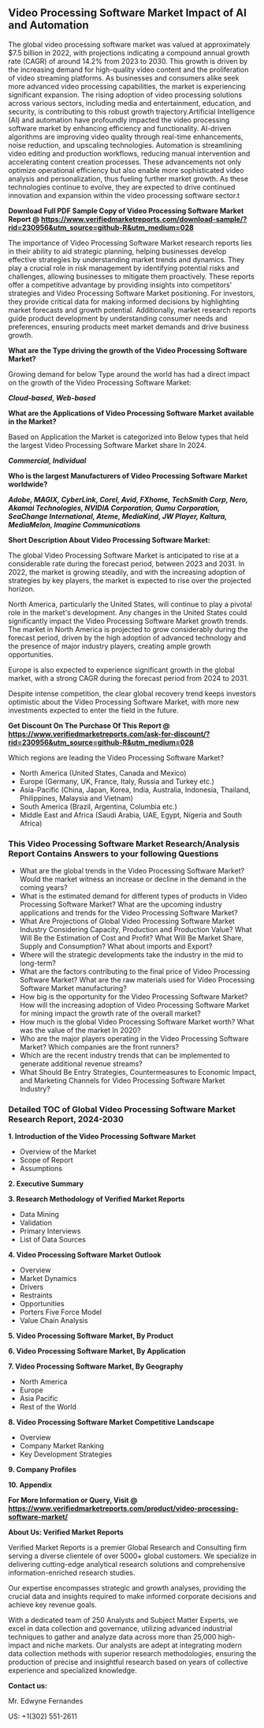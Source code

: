 <h2>Video Processing Software Market Impact of AI and Automation</h2>The global video processing software market was valued at approximately $7.5 billion in 2022, with projections indicating a compound annual growth rate (CAGR) of around 14.2% from 2023 to 2030. This growth is driven by the increasing demand for high-quality video content and the proliferation of video streaming platforms. As businesses and consumers alike seek more advanced video processing capabilities, the market is experiencing significant expansion. The rising adoption of video processing solutions across various sectors, including media and entertainment, education, and security, is contributing to this robust growth trajectory.Artificial Intelligence (AI) and automation have profoundly impacted the video processing software market by enhancing efficiency and functionality. AI-driven algorithms are improving video quality through real-time enhancements, noise reduction, and upscaling technologies. Automation is streamlining video editing and production workflows, reducing manual intervention and accelerating content creation processes. These advancements not only optimize operational efficiency but also enable more sophisticated video analysis and personalization, thus fueling further market growth. As these technologies continue to evolve, they are expected to drive continued innovation and expansion within the video processing software sector.t</p><p id="" class=""><strong>Download Full PDF Sample Copy of Video Processing Software Market Report @ <a href="https://www.verifiedmarketreports.com/download-sample/?rid=230956&utm_source=github-R&utm_medium=028" target="_blank">https://www.verifiedmarketreports.com/download-sample/?rid=230956&utm_source=github-R&utm_medium=028</a></strong></p><p>The importance of&nbsp;Video Processing Software Market research reports lies in their ability to aid strategic planning, helping businesses develop effective strategies by understanding market trends and dynamics. They play a crucial role in risk management by identifying potential risks and challenges, allowing businesses to mitigate them proactively. These reports offer a competitive advantage by providing insights into competitors' strategies and Video Processing Software Market positioning. For investors, they provide critical data for making informed decisions by highlighting market forecasts and growth potential. Additionally, market research reports guide product development by understanding consumer needs and preferences, ensuring products meet market demands and drive business growth.</p><p><strong>What are the&nbsp;Type driving the growth of the Video Processing Software Market?</strong></p><p id="" class="">Growing demand for below Type around the world has had a direct impact on the growth of the Video Processing Software Market:</p><em><strong>Cloud-based, Web-based</strong></em></p><strong>What are the&nbsp;Applications&nbsp;of Video Processing Software Market available in the Market?</strong></p><p id="" class="">Based on Application the Market is categorized into Below types that held the largest Video Processing Software Market share In 2024.</p><em><strong>Commercial, Individual</strong></em></p><strong>Who is the largest Manufacturers of Video Processing Software Market worldwide?</strong></p><p><em><strong>Adobe, MAGIX, CyberLink, Corel, Avid, FXhome, TechSmith Corp, Nero, Akamai Technologies, NVIDIA Corporation, Qumu Corporation, SeaChange International, Ateme, MediaKind, JW Player, Kaltura, MediaMelon, Imagine Communications</strong></em></p><p id="" class=""><strong>Short Description About Video Processing Software Market:</strong></p><p>The global Video Processing Software Market is anticipated to rise at a considerable rate during the forecast period, between 2023 and 2031. In 2022, the market is growing steadily, and with the increasing adoption of strategies by key players, the market is expected to rise over the projected horizon.</p><p>North America, particularly the United States, will continue to play a pivotal role in the market's development. Any changes in the United States could significantly impact the Video Processing Software Market growth trends. The market in North America is projected to grow considerably during the forecast period, driven by the high adoption of advanced technology and the presence of major industry players, creating ample growth opportunities.</p><p>Europe is also expected to experience significant growth in the global market, with a strong CAGR during the forecast period from 2024 to 2031.</p><p>Despite intense competition, the clear global recovery trend keeps investors optimistic about the Video Processing Software Market, with more new investments expected to enter the field in the future.</p><p id="" class=""><strong>Get Discount On The Purchase Of This Report @ <a href="https://www.verifiedmarketreports.com/ask-for-discount/?rid=230956&utm_source=github-R&utm_medium=028" target="_blank">https://www.verifiedmarketreports.com/ask-for-discount/?rid=230956&utm_source=github-R&utm_medium=028</a></strong></p>Which regions are leading the Video Processing Software Market?</p><ul><li>North America (United States, Canada and Mexico)</li><li>Europe (Germany, UK, France, Italy, Russia and Turkey etc.)</li><li>Asia-Pacific (China, Japan, Korea, India, Australia, Indonesia, Thailand, Philippines, Malaysia and Vietnam)</li><li>South America (Brazil, Argentina, Columbia etc.)</li><li>Middle East and Africa (Saudi Arabia, UAE, Egypt, Nigeria and South Africa)</li></ul><h3 id="" class="">This Video Processing Software Market Research/Analysis Report Contains Answers to your following Questions</h3><ul><li>What are the global trends in the Video Processing Software Market? Would the market witness an increase or decline in the demand in the coming years?</li><li>What is the estimated demand for different types of products in Video Processing Software Market? What are the upcoming industry applications and trends for the Video Processing Software Market?</li><li>What Are Projections of Global Video Processing Software Market Industry Considering Capacity, Production and Production Value? What Will Be the Estimation of Cost and Profit? What Will Be Market Share, Supply and Consumption? What about imports and Export?</li><li>Where will the strategic developments take the industry in the mid to long-term?</li><li>What are the factors contributing to the final price of Video Processing Software Market? What are the raw materials used for Video Processing Software Market manufacturing?</li><li>How big is the opportunity for the Video Processing Software Market? How will the increasing adoption of Video Processing Software Market for mining impact the growth rate of the overall market?</li><li>How much is the global Video Processing Software Market worth? What was the value of the market In 2020?</li><li>Who are the major players operating in the Video Processing Software Market? Which companies are the front runners?</li><li>Which are the recent industry trends that can be implemented to generate additional revenue streams?</li><li>What Should Be Entry Strategies, Countermeasures to Economic Impact, and Marketing Channels for Video Processing Software Market Industry?</li></ul><h3 id="" class="">Detailed TOC of Global Video Processing Software Market Research Report, 2024-2030</h3><p id="" class=""><strong>1. Introduction of the Video Processing Software Market</strong></p><ul><li>Overview of the Market</li><li>Scope of Report</li><li>Assumptions</li></ul><p id="" class=""><strong>2. Executive Summary</strong></p><p id="" class=""><strong>3. Research Methodology of Verified Market Reports</strong></p><ul><li>Data Mining</li><li>Validation</li><li>Primary Interviews</li><li>List of Data Sources</li></ul><p id="" class=""><strong>4. Video Processing Software Market Outlook</strong></p><ul><li>Overview</li><li>Market Dynamics</li><li>Drivers</li><li>Restraints</li><li>Opportunities</li><li>Porters Five Force Model</li><li>Value Chain Analysis</li></ul><p id="" class=""><strong>5. Video Processing Software Market, By Product</strong></p><p id="" class=""><strong>6. Video Processing Software Market, By Application</strong></p><p id="" class=""><strong>7. Video Processing Software Market, By Geography</strong></p><ul><li>North America</li><li>Europe</li><li>Asia Pacific</li><li>Rest of the World</li></ul><p id="" class=""><strong>8. Video Processing Software Market Competitive Landscape</strong></p><ul><li>Overview</li><li>Company Market Ranking</li><li>Key Development Strategies</li></ul><p id="" class=""><strong>9. Company Profiles</strong></p><p id="" class=""><strong>10. Appendix</strong></p><p id="" class=""><strong>For More Information or Query, Visit @ <a href="https://www.verifiedmarketreports.com/product/video-processing-software-market/" target="_blank">https://www.verifiedmarketreports.com/product/video-processing-software-market/</a></strong></p><p id="" class=""><strong>About Us: Verified Market Reports</strong></p><p id="" class="">Verified Market Reports is a premier Global Research and Consulting firm serving a diverse clientele of over 5000+ global customers. We specialize in delivering cutting-edge analytical research solutions and comprehensive information-enriched research studies.</p><p id="" class="">Our expertise encompasses strategic and growth analyses, providing the crucial data and insights required to make informed corporate decisions and achieve key revenue goals.</p><p id="" class="">With a dedicated team of 250 Analysts and Subject Matter Experts, we excel in data collection and governance, utilizing advanced industrial techniques to gather and analyze data across more than 25,000 high-impact and niche markets. Our analysts are adept at integrating modern data collection methods with superior research methodologies, ensuring the production of precise and insightful research based on years of collective experience and specialized knowledge.</p><p id="" class=""><strong>Contact us:</strong></p><p id="" class="">Mr. Edwyne Fernandes</p><p id="" class="">US: +1(302) 551-2611</p>